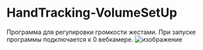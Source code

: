 # HandTracking-VolumeSetUp

Программа для регулировки громкости жестами. При запуске программы подключается к 0 вебкамере.
![изображение](https://user-images.githubusercontent.com/31779213/131557393-98406380-19bd-474c-b3be-dfb9b5a01ef1.png)
